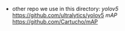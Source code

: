 - other repo we use in this directory:
    *yolov5* https://github.com/ultralytics/yolov5
    *mAP*    https://github.com/Cartucho/mAP